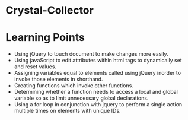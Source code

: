 # Crystal-Collector

# Learning Points
- Using jQuery to touch document to make changes more easily.
- Using javaScript to edit attributes within html tags to dynamically set and reset values.
- Assigning variables equal to elements called using jQuery inorder to invoke those elements in shorthand.
- Creating functions which invoke other functions.
- Determining whether a function needs to access a local and global variable so as to limit unnecessary global declarations.
- Using a for loop in conjunction with jquery to perform a single action multiple times on elements with unique IDs.

